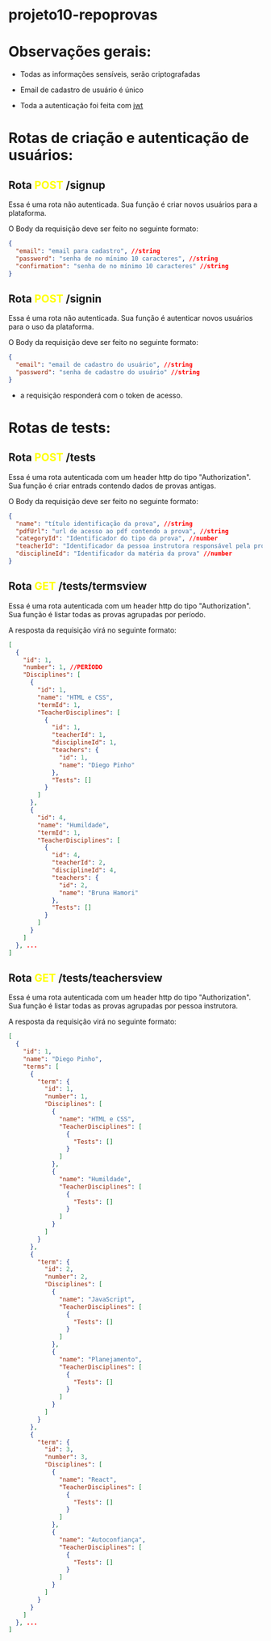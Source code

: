 # projeto10-repoprovas

# Observações gerais:

- Todas as informações sensíveis, serão criptografadas

- Email de cadastro de usuário é único

- Toda a autenticação foi feita com [jwt](https://www.npmjs.com/package/jsonwebtoken)

# Rotas de criação e autenticação de usuários:

## Rota <span style="color:yellow"> **POST** </span>/signup

Essa é uma rota não autenticada. Sua função é criar novos usuários para a plataforma.

O Body da requisição deve ser feito no seguinte formato:

```json
{
  "email": "email para cadastro", //string
  "password": "senha de no mínimo 10 caracteres", //string
  "confirmation": "senha de no mínimo 10 caracteres" //string
}
```

## Rota <span style="color:yellow"> **POST** </span>/signin

Essa é uma rota não autenticada. Sua função é autenticar novos usuários para o uso da plataforma.

O Body da requisição deve ser feito no seguinte formato:

```json
{
  "email": "email de cadastro do usuário", //string
  "password": "senha de cadastro do usuário" //string
}
```
- a requisição responderá com o token de acesso.

# Rotas de tests:

## Rota <span style="color:yellow"> **POST** </span>/tests

Essa é uma rota autenticada com um header http do tipo "Authorization". Sua função é criar entrads contendo dados de provas antigas.

O Body da requisição deve ser feito no seguinte formato:

```json
{
  "name": "título identificação da prova", //string
  "pdfUrl": "url de acesso ao pdf contendo a prova", //string
  "categoryId": "Identificador do tipo da prova", //number
  "teacherId": "Identificador da pessoa instrutora responsável pela prova", //number
  "disciplineId": "Identificador da matéria da prova" //number
}
```

## Rota <span style="color:yellow"> **GET** </span>/tests/termsview

Essa é uma rota autenticada com um header http do tipo "Authorization". Sua função é listar todas as provas agrupadas por período.

A resposta da requisição virá no seguinte formato:

```json
[
  {
    "id": 1,
    "number": 1, //PERÍODO
    "Disciplines": [
      {
        "id": 1,
        "name": "HTML e CSS",
        "termId": 1,
        "TeacherDisciplines": [
          {
            "id": 1,
            "teacherId": 1,
            "disciplineId": 1,
            "teachers": {
              "id": 1,
              "name": "Diego Pinho"
            },
            "Tests": []
          }
        ]
      },
      {
        "id": 4,
        "name": "Humildade",
        "termId": 1,
        "TeacherDisciplines": [
          {
            "id": 4,
            "teacherId": 2,
            "disciplineId": 4,
            "teachers": {
              "id": 2,
              "name": "Bruna Hamori"
            },
            "Tests": []
          }
        ]
      }
    ]
  }, ...
]
```

## Rota <span style="color:yellow"> **GET** </span>/tests/teachersview

Essa é uma rota autenticada com um header http do tipo "Authorization". Sua função é listar todas as provas agrupadas por pessoa instrutora.

A resposta da requisição virá no seguinte formato:

```json
[
  {
    "id": 1,
    "name": "Diego Pinho",
    "terms": [
      {
        "term": {
          "id": 1,
          "number": 1,
          "Disciplines": [
            {
              "name": "HTML e CSS",
              "TeacherDisciplines": [
                {
                  "Tests": []
                }
              ]
            },
            {
              "name": "Humildade",
              "TeacherDisciplines": [
                {
                  "Tests": []
                }
              ]
            }
          ]
        }
      },
      {
        "term": {
          "id": 2,
          "number": 2,
          "Disciplines": [
            {
              "name": "JavaScript",
              "TeacherDisciplines": [
                {
                  "Tests": []
                }
              ]
            },
            {
              "name": "Planejamento",
              "TeacherDisciplines": [
                {
                  "Tests": []
                }
              ]
            }
          ]
        }
      },
      {
        "term": {
          "id": 3,
          "number": 3,
          "Disciplines": [
            {
              "name": "React",
              "TeacherDisciplines": [
                {
                  "Tests": []
                }
              ]
            },
            {
              "name": "Autoconfiança",
              "TeacherDisciplines": [
                {
                  "Tests": []
                }
              ]
            }
          ]
        }
      }
    ]
  }, ...
]
```

#